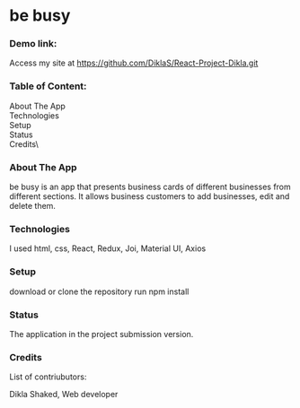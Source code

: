 # be busy

### Demo link:

Access my site at https://github.com/DiklaS/React-Project-Dikla.git

### Table of Content:

About The App\
Technologies\
Setup\
Status\
Credits\

### About The App

be busy is an app that presents business cards of different businesses from different sections. It allows business customers to add businesses, edit and delete them.

### Technologies

I used html, css, React, Redux, Joi, Material UI, Axios

### Setup

download or clone the repository
run npm install

### Status

The application in the project submission version.

### Credits

List of contriubutors:

Dikla Shaked, Web developer
